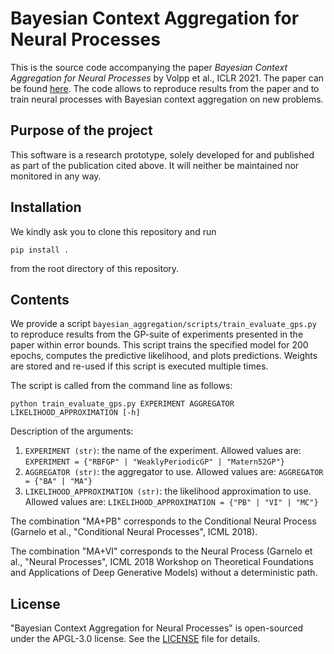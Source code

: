 # Bayesian Context Aggregation for Neural Processes
This is the source code accompanying the paper *Bayesian Context Aggregation for Neural Processes* by Volpp et al., ICLR 2021. The paper can be found [here](https://openreview.net/forum?id=ufZN2-aehFa). The code allows to reproduce results from the paper and to train neural processes with Bayesian context aggregation on new problems.

## Purpose of the project
This software is a research prototype, solely developed for and published as part of the publication cited above. It will neither be maintained nor monitored in any way.

## Installation
We kindly ask you to clone this repository and run

`pip install .`

from the root directory of this repository.

## Contents
We provide a script `bayesian_aggregation/scripts/train_evaluate_gps.py` to reproduce results from the GP-suite of experiments presented in the paper within error bounds.
This script trains the specified model for 200 epochs, computes the predictive likelihood, and plots predictions.
Weights are stored and re-used if this script is executed multiple times.

The script is called from the command line as follows:

`python train_evaluate_gps.py EXPERIMENT AGGREGATOR LIKELIHOOD_APPROXIMATION [-h]`

Description of the arguments:
1. `EXPERIMENT (str)`: the name of the experiment. Allowed values are:
`EXPERIMENT = {"RBFGP" | "WeaklyPeriodicGP" | "Matern52GP"}`
2. `AGGREGATOR (str)`: the aggregator to use. Allowed values are:
`AGGREGATOR = {"BA" | "MA"}`
3. `LIKELIHOOD_APPROXIMATION (str)`: the likelihood approximation to use. Allowed values are:
`LIKELIHOOD_APPROXIMATION = {"PB" | "VI" | "MC"}`

The combination "MA+PB" corresponds to the Conditional Neural Process (Garnelo et al., "Conditional Neural Processes", ICML 2018).

The combination "MA+VI" corresponds to the Neural Process (Garnelo et al., "Neural Processes", ICML 2018 Workshop on Theoretical Foundations and Applications of Deep Generative Models) without
a deterministic path.


## License 
"Bayesian Context Aggregation for Neural Processes" is open-sourced under the APGL-3.0 license. See the [LICENSE](LICENSE) file for details.

